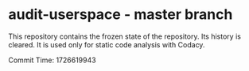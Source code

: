 # audit-userspace - master branch

This repository contains the frozen state of the repository.
Its history is cleared. It is used only for static code
analysis with Codacy.

Commit Time: 1726619943